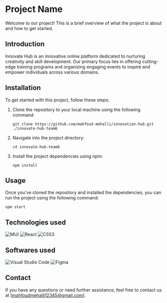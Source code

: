 # Project Name

Welcome to our project! This is a brief overview of what the project is about and how to get started.

## Introduction

Innovate Hub is an innovative online platform dedicated to nurturing creativity and skill development. Our primary focus lies in offering cutting-edge training programs and organizing engaging events to inspire and empower individuals across various domains.

## Installation

To get started with this project, follow these steps:

1. Clone the repository to your local machine using the following command:

   ```
   git clone https://github.com/mahfoud-mehalli/innovation-hub.git ./innovate-hub-team6
   ```

2. Navigate into the project directory:

   ```
   cd innovate-hub-team6
   ```

3. Install the project dependencies using npm:

   ```
   npm install
   ```

## Usage

Once you've cloned the repository and installed the dependencies, you can run the project using the following command:

```
npm start
```

## Technologies used

![MUI](https://img.shields.io/badge/MUI-%230081CB.svg?style=for-the-badge&logo=mui&logoColor=white)
![React](https://img.shields.io/badge/react-%2320232a.svg?style=for-the-badge&logo=react&logoColor=%2361DAFB)
![CSS3](https://img.shields.io/badge/css3-%231572B6.svg?style=for-the-badge&logo=css3&logoColor=white)

## Softwares used

![Visual Studio Code](https://img.shields.io/badge/Visual%20Studio%20Code-0078d7.svg?style=for-the-badge&logo=visual-studio-code&logoColor=white)
![Figma](https://img.shields.io/badge/figma-%23F24E1E.svg?style=for-the-badge&logo=figma&logoColor=white)

## Contact

If you have any questions or need further assistance, feel free to contact us at [mahfoudmehalli12345@gmail.com].
